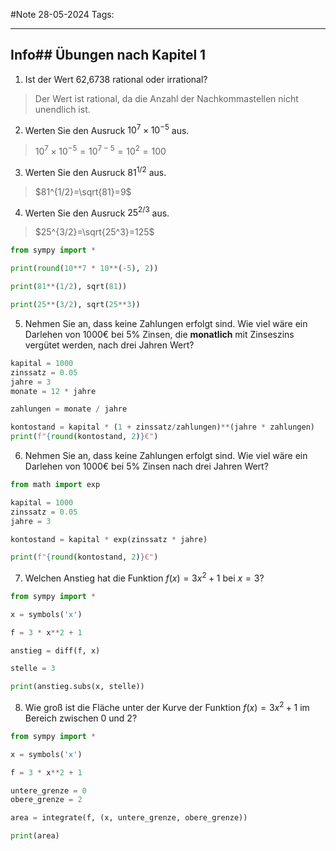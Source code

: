 #Note
28-05-2024
Tags: 






---
## Info## Übungen nach Kapitel 1

1. Ist der Wert 62,6738 rational oder irrational?

> Der Wert ist rational, da die Anzahl der Nachkommastellen nicht unendlich ist.  
2. Werten Sie den Ausruck $10^7\times10^{-5}$ aus.

>$10^7\times10^{-5}=10^{7-5}=10^2=100$  
3. Werten Sie den Ausruck $81^{1/2}$ aus.

>$81^{1/2}=\sqrt{81}=9$
4. Werten Sie den Ausruck $25^{2/3}$ aus.

>$25^{3/2}=\sqrt{25^3}=125$


```python
from sympy import *

print(round(10**7 * 10**(-5), 2))

print(81**(1/2), sqrt(81))

print(25**(3/2), sqrt(25**3))
```

5. Nehmen Sie an, dass keine Zahlungen erfolgt sind. Wie viel wäre ein Darlehen von 1000€ bei 5% Zinsen, die **monatlich** mit Zinseszins vergütet werden, nach drei Jahren Wert?


```python
kapital = 1000
zinssatz = 0.05
jahre = 3
monate = 12 * jahre

zahlungen = monate / jahre

kontostand = kapital * (1 + zinssatz/zahlungen)**(jahre * zahlungen)
print(f"{round(kontostand, 2)}€")
```

6. Nehmen Sie an, dass keine Zahlungen erfolgt sind. Wie viel wäre ein Darlehen von 1000€ bei 5% Zinsen nach drei Jahren Wert?


```python
from math import exp

kapital = 1000
zinssatz = 0.05
jahre = 3

kontostand = kapital * exp(zinssatz * jahre)

print(f"{round(kontostand, 2)}€")
```

7. Welchen Anstieg hat die Funktion $f(x)=3x^2+1$ bei $x=3$?


```python
from sympy import *

x = symbols('x')

f = 3 * x**2 + 1

anstieg = diff(f, x)

stelle = 3

print(anstieg.subs(x, stelle))
```

8. Wie groß ist die Fläche unter der Kurve der Funktion $f(x)=3x^2+1$ im Bereich zwischen 0 und 2?


```python
from sympy import *

x = symbols('x')

f = 3 * x**2 + 1

untere_grenze = 0
obere_grenze = 2

area = integrate(f, (x, untere_grenze, obere_grenze))

print(area)
```
